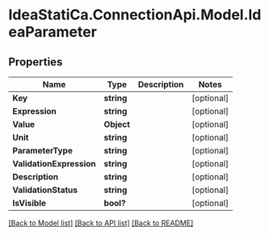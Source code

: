 # IdeaStatiCa.ConnectionApi.Model.IdeaParameter

## Properties

Name | Type | Description | Notes
------------ | ------------- | ------------- | -------------
**Key** | **string** |  | [optional] 
**Expression** | **string** |  | [optional] 
**Value** | **Object** |  | [optional] 
**Unit** | **string** |  | [optional] 
**ParameterType** | **string** |  | [optional] 
**ValidationExpression** | **string** |  | [optional] 
**Description** | **string** |  | [optional] 
**ValidationStatus** | **string** |  | [optional] 
**IsVisible** | **bool?** |  | [optional] 

[[Back to Model list]](../README.md#documentation-for-models) [[Back to API list]](../README.md#documentation-for-api-endpoints) [[Back to README]](../README.md)

